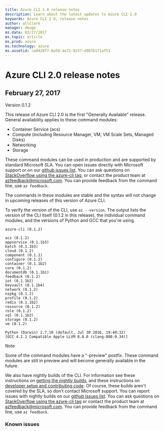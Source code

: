 ```yaml
---
title: Azure CLI 2.0 release notes
description: Learn about the latest updates to Azure CLI 2.0
keywords: Azure CLI 2.0, release notes
author: allclark
manager: douge
ms.date: 02/27/2017
ms.topic: article
ms.prod: azure
ms.technology: azure
ms.assetid: ce0428f7-0a59-4e72-9237-d907b171af51
---
```


# Azure CLI 2.0 release notes

## February 27, 2017

Version 0.1.2

This release of Azure CLI 2.0 is the first "Generally Available" release.
General availability applies to these command modules:
- Container Service (acs)
- Compute (including Resource Manager, VM, VM Scale Sets, Managed Disks)
- Networking
- Storage

These command modules can be used in production and are supported by standard Microsoft SLA.
You can open issues directly with Microsoft support or on our [github issues list](https://github.com/azure/azure-cli/issues).
You can ask questions on [StackOverflow using the azure-cli tag](http://stackoverflow.com/questions/tagged/azure-cli),
or contact the product team at [azfeedback@microsoft.com](mailto:azfeedback@microsoft.com).
You can provide feedback from the command line, use `az feedback`.

The commands in these modules are stable and the syntax will not change in upcoming releases of this version of Azure CLI.

To verify the version of the CLI, use `az --version`.
The output lists the version of the CLI itself (0.1.2 in this release), the individual command modules,
and the versions of Python and GCC that you're using.

```
azure-cli (0.1.2)
 
acs (0.1.2)
appservice (0.1.1b3)
batch (0.1.1b3)
cloud (0.1.2)
component (0.1.1)
configure (0.1.2)
container (0.1.1b2)
core (0.1.2)
documentdb (0.1.1b1)
feedback (0.1.2)
iot (0.1.1b2)
keyvault (0.1.1b4)
network (0.1.2)
nspkg (0.1.2)
profile (0.1.2)
redis (0.1.1b2)
resource (0.1.2)
role (0.1.2)
sql (0.1.1b3)
storage (0.1.2)
vm (0.1.2)
 
Python (Darwin) 2.7.10 (default, Jul 30 2016, 19:40:32) 
[GCC 4.2.1 Compatible Apple LLVM 8.0.0 (clang-800.0.34)]
```

> [!Note]
> Some of the command modules have a "-preview" postfix.
> These command modules are still in preview and will become generally available in the future.

We also have nightly builds of the CLI.
For information see these instructions on [getting the nightly builds](https://github.com/Azure/azure-cli#nightly-builds),
and these instructions on [developer setup and contributing code](https://github.com/Azure/azure-cli#developer-setup).
Of course, these builds aren't covered by the SLA, so don't contact Microsoft support.
You can report issues with nightly builds on our [github issues list](https://github.com/azure/azure-cli/issues).
You can ask questions on [StackOverflow using the azure-cli tag](http://stackoverflow.com/questions/tagged/azure-cli)
or contact the product team at [azfeedback@microsoft.com](mailto:azfeedback@microsoft.com).
You can provide feedback from the command line, use `az feedback`.

### Known issues

